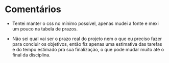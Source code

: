 # Comentários

- Tentei manter o css no mínimo possível, apenas mudei a fonte e mexi um pouco na tabela de prazos.

- Não sei qual vai ser o prazo real do projeto nem o que eu preciso fazer para concluir os objetivos, então fiz apenas uma estimativa das tarefas e do tempo estimado pra sua finalização, o que pode mudar muito até o final da disciplina.
